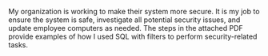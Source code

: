 My organization is working to make their system more secure. It is my job to ensure the system
is safe, investigate all potential security issues, and update employee computers as needed.
The steps in the attached PDF provide examples of how I used SQL with filters to perform
security-related tasks.
